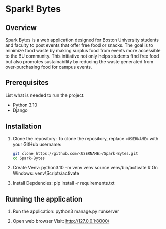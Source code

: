 # Spark! Bytes

## Overview
Spark Bytes is a web application designed for Boston University students and faculty to post events that offer free food or snacks. The goal is to minimize food waste by making surplus food from events more accessible to the BU community. This initiative not only helps students find free food but also promotes sustainability by reducing the waste generated from over-purchasing food for campus events.

## Prerequisites
List what is needed to run the project:
- Python 3.10
- Django

## Installation

1. Clone the repository:
    To clone the repository, replace `<USERNAME>` with your GitHub username:

    ```bash
    git clone https://github.com/<USERNAME>/Spark-Bytes.git
    cd Spark-Bytes

2. Create Venv:
    python3.10 -m venv venv
    source venv/bin/activate  # On Windows: venv\Scripts\activate

3. Install Depdencies:
    pip install -r requirements.txt

## Running the application

1. Run the application:
    python3 manage.py runserver

2. Open web browser
    Visit: http://127.0.0.1:8000/
